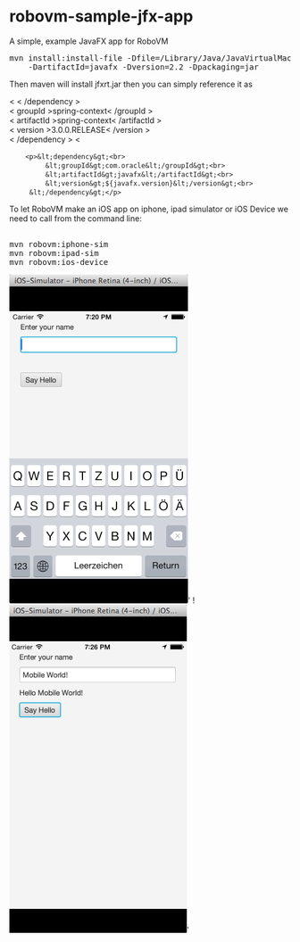 robovm-sample-jfx-app
=====================

A simple, example JavaFX app for RoboVM

<div class="highlight highlight-bash"><pre>
mvn install:install-file -Dfile=/Library/Java/JavaVirtualMachines/jdk1.8.0_20.jdk/Contents/Home/jre/lib/jfxrt.jar -DgroupId=com.oracle.javafx \
    -DartifactId=javafx -Dversion=2.2 -Dpackaging=jar
</pre></div>
	
Then maven will install jfxrt.jar then you can simply reference it as 
 
  &lt;
 &lt;
 <span class="hl-tag">/dependency</span>
 &gt;<br>
   &lt;
 <span class="hl-tag">groupId</span>
 &gt;spring-context&lt;
 <span class="hl-tag">/groupId</span>
 &gt;<br>
   &lt;
 <span class="hl-tag">artifactId</span>
 &gt;spring-context&lt;
 <span class="hl-tag">/artifactId</span>
 &gt;<br>
   &lt;
   <span class="hl-tag">version</span>
   &gt;3.0.0.RELEASE&lt;
   <span class="hl-tag">/version</span>
   &gt;<br>
   &lt;
   <span class="hl-tag">/dependency</span>
   &gt;
   &lt;
 
        <p>&lt;dependency&gt;<br>
             &lt;groupId&gt;com.oracle&lt;/groupId&gt;<br>
             &lt;artifactId&gt;javafx&lt;/artifactId&gt;<br>
             &lt;version&gt;${javafx.version}&lt;/version&gt;<br>
         &lt;/dependency&gt;</p>

	
To let RoboVM make an iOS app on iphone, ipad simulator or iOS Device we need to call from the command line:	


<pre>	
mvn robovm:iphone-sim
mvn robovm:ipad-sim
mvn robovm:ios-device
</pre>



![ScreenShot](https://github.com/Kourtessia/robovm-sample-jfx-app/blob/master/images/EnterName.png?raw=true)'
!![ScreenShot](https://github.com/Kourtessia/robovm-sample-jfx-app/blob/master/images/HelloWorld.png?raw=true)'


